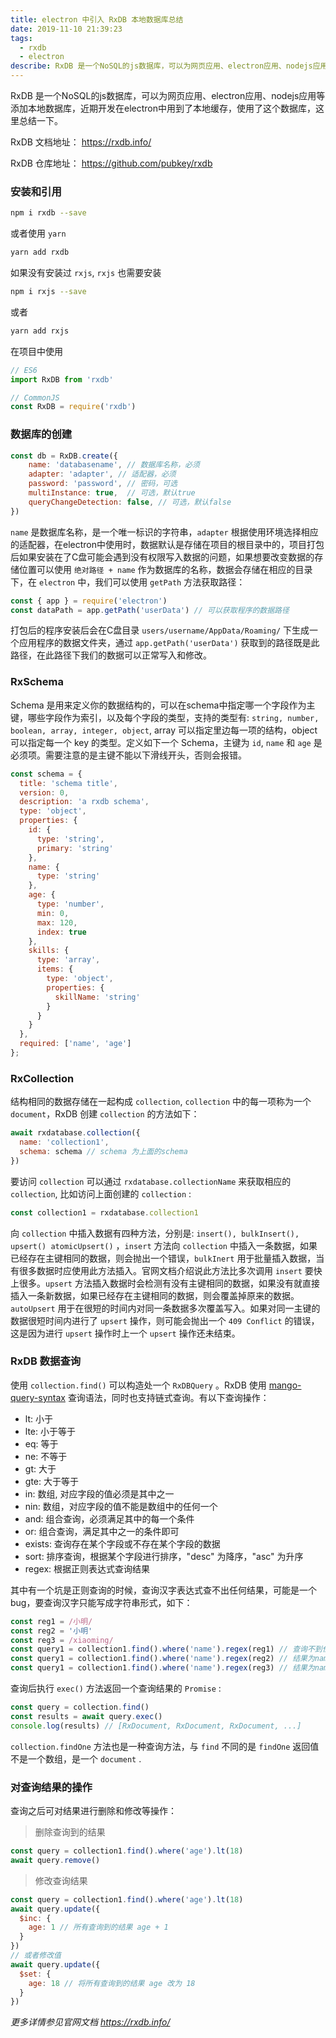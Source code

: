 ```yaml
---
title: electron 中引入 RxDB 本地数据库总结
date: 2019-11-10 21:39:23
tags:
  - rxdb
  - electron
describe: RxDB 是一个NoSQL的js数据库，可以为网页应用、electron应用、nodejs应用等添加本地数据库，近期开发在electron中用到了本地缓存，使用了这个数据库，这里总结一下。
---
```


RxDB 是一个NoSQL的js数据库，可以为网页应用、electron应用、nodejs应用等添加本地数据库，近期开发在electron中用到了本地缓存，使用了这个数据库，这里总结一下。

RxDB 文档地址： https://rxdb.info/

RxDB 仓库地址： https://github.com/pubkey/rxdb

### 安装和引用

```sh
npm i rxdb --save
```

或者使用 `yarn`

```sh
yarn add rxdb
```

如果没有安装过 `rxjs`, `rxjs` 也需要安装

```sh
npm i rxjs --save
```

或者

```sh
yarn add rxjs
```

在项目中使用

```js
// ES6
import RxDB from 'rxdb'

// CommonJS
const RxDB = require('rxdb')
```

### 数据库的创建

```js
const db = RxDB.create({
    name: 'databasename', // 数据库名称，必须
    adapter: 'adapter', // 适配器，必须
    password: 'password', // 密码，可选
    multiInstance: true,  // 可选，默认true
    queryChangeDetection: false, // 可选，默认false
})
```

`name` 是数据库名称，是一个唯一标识的字符串，`adapter` 根据使用环境选择相应的适配器，在electron中使用时，数据默认是存储在项目的根目录中的，项目打包后如果安装在了C盘可能会遇到没有权限写入数据的问题，如果想要改变数据的存储位置可以使用 `绝对路径 + name` 作为数据库的名称，数据会存储在相应的目录下，在 `electron` 中，我们可以使用 `getPath` 方法获取路径：

```js
const { app } = require('electron')
const dataPath = app.getPath('userData') // 可以获取程序的数据路径
```

打包后的程序安装后会在C盘目录 `users/username/AppData/Roaming/` 下生成一个应用程序的数据文件夹，通过 `app.getPath('userData')` 获取到的路径既是此路径，在此路径下我们的数据可以正常写入和修改。

### RxSchema

Schema 是用来定义你的数据结构的，可以在schema中指定哪一个字段作为主键，哪些字段作为索引，以及每个字段的类型，支持的类型有: `string, number, boolean, array, integer, object`, array 可以指定里边每一项的结构，object 可以指定每一个 key 的类型。定义如下一个 Schema，主键为 `id`, `name` 和 `age` 是必须项。需要注意的是主键不能以下滑线开头，否则会报错。

```js
const schema = {
  title: 'schema title',
  version: 0,
  description: 'a rxdb schema',
  type: 'object',
  properties: {
    id: {
      type: 'string',
      primary: 'string'
    },
    name: {
      type: 'string'
    },
    age: {
      type: 'number',
      min: 0,
      max: 120,
      index: true
    },
    skills: {
      type: 'array',
      items: {
        type: 'object',
        properties: {
          skillName: 'string'
        }
      }
    }
  },
  required: ['name', 'age']
};
```

### RxCollection

结构相同的数据存储在一起构成 `collection`, `collection` 中的每一项称为一个 `document`，RxDB 创建 `collection` 的方法如下：

```js
await rxdatabase.collection({
  name: 'collection1',
  schema: schema // schema 为上面的schema
})
```

要访问 `collection` 可以通过 `rxdatabase.collectionName` 来获取相应的 `collection`, 比如访问上面创建的 `collection` :

```js
const collection1 = rxdatabase.collection1
```

向 `collection` 中插入数据有四种方法，分别是: `insert(), bulkInsert(), upsert() atomicUpsert()` ，`insert` 方法向 `collection` 中插入一条数据，如果已经存在主键相同的数据，则会抛出一个错误，`bulkInert` 用于批量插入数据，当有很多数据时应使用此方法插入。官网文档介绍说此方法比多次调用 `insert` 要快上很多。`upsert` 方法插入数据时会检测有没有主键相同的数据，如果没有就直接插入一条新数据，如果已经存在主键相同的数据，则会覆盖掉原来的数据。`autoUpsert` 用于在很短的时间内对同一条数据多次覆盖写入。如果对同一主键的数据很短时间内进行了 `upsert` 操作，则可能会抛出一个 `409 Conflict` 的错误，这是因为进行 `upsert` 操作时上一个 `upsert` 操作还未结束。

### RxDB 数据查询

使用 `collection.find()` 可以构造处一个 `RxDBQuery` 。RxDB 使用 [mango-query-syntax](https://github.com/cloudant/mango) 查询语法，同时也支持链式查询。有以下查询操作：

- lt: 小于
- lte: 小于等于
- eq: 等于
- ne: 不等于
- gt: 大于
- gte: 大于等于
- in: 数组, 对应字段的值必须是其中之一
- nin: 数组，对应字段的值不能是数组中的任何一个
- and: 组合查询，必须满足其中的每一个条件
- or: 组合查询，满足其中之一的条件即可
- exists: 查询存在某个字段或不存在某个字段的数据
- sort: 排序查询，根据某个字段进行排序，"desc" 为降序，"asc" 为升序
- regex: 根据正则表达式查询结果

其中有一个坑是正则查询的时候，查询汉字表达式查不出任何结果，可能是一个bug，要查询汉字只能写成字符串形式，如下：

```js
const reg1 = /小明/
const reg2 = '小明'
const reg3 = /xiaoming/
const query1 = collection1.find().where('name').regex(reg1) // 查询不到任何结果！
const query1 = collection1.find().where('name').regex(reg2) // 结果为name包含 '小明' 的数据
const query1 = collection1.find().where('name').regex(reg3) // 结果为name包含 'xiaoming' 的数据
```

查询后执行 `exec()` 方法返回一个查询结果的 `Promise` :

```js
const query = collection.find()
const results = await query.exec()
console.log(results) // [RxDocument, RxDocument, RxDocument, ...]
```

`collection.findOne` 方法也是一种查询方法，与 `find` 不同的是 `findOne` 返回值不是一个数组，是一个 `document` .

### 对查询结果的操作

查询之后可对结果进行删除和修改等操作：

> 删除查询到的结果

```js
const query = collection1.find().where('age').lt(18)
await query.remove()
```

> 修改查询结果

```js
const query = collection1.find().where('age').lt(18)
await query.update({
  $inc: {
    age: 1 // 所有查询到的结果 age + 1
  }
})
// 或者修改值
await query.update({
  $set: {
    age: 18 // 将所有查询到的结果 age 改为 18
  }
})
```

*更多详情参见官网文档 https://rxdb.info/*